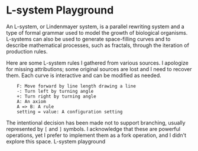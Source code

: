 # L-system Playground

An L-system, or Lindenmayer system, is a parallel rewriting system and a type of formal grammar used to model the growth of biological organisms. L-systems can also be used to generate space-filling curves and to describe mathematical processes, such as fractals, through the iteration of production rules.

Here are some L-system rules I gathered from various sources. I apologize for missing attributions; some original sources are lost and I need to recover them. Each curve is interactive and can be modified as needed.

```
    F: Move forward by line length drawing a line
    -: Turn left by turning angle
    +: Turn right by turning angle
    A: An axiom
    A => B: A rule
    setting = value: A configuration setting
```

The intentional decision has been made not to support branching, usually represented by `[` and `]` symbols. I acknowledge that these are powerful operations, yet I prefer to implement them as a fork operation, and I didn't explore this space. 
L-system playground
